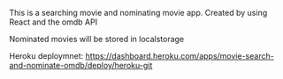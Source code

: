 This is a searching movie and nominating movie app. Created by using React and the omdb API

Nominated movies will be stored in localstorage


Heroku deploymnet: https://dashboard.heroku.com/apps/movie-search-and-nominate-omdb/deploy/heroku-git
